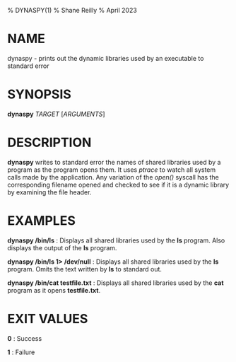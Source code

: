 % DYNASPY(1)
% Shane Reilly
% April 2023

# NAME
dynaspy - prints out the dynamic libraries used by an executable to standard error

# SYNOPSIS
**dynaspy** *TARGET* [*ARGUMENTS*]

# DESCRIPTION
**dynaspy** writes to standard error the names of shared libraries used by a program as the program opens them. It uses *ptrace* to watch all system calls made by the application. Any variation of the *open()* syscall has the corresponding filename opened and checked to see if it is a dynamic library by examining the file header.

# EXAMPLES
**dynaspy /bin/ls**
: Displays all shared libraries used by the **ls** program. Also displays the output of the **ls** program.

**dynaspy /bin/ls 1> /dev/null**
: Displays all shared libraries used by the **ls** program. Omits the text written by **ls** to standard out.

**dynaspy /bin/cat testfile.txt**
: Displays all shared libraries used by the **cat** program as it opens **testfile.txt**.

# EXIT VALUES
**0**
: Success

**1**
: Failure
